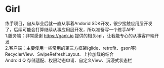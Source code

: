 # Girl
练手项目，自从毕业后就一直从事着Andorid SDK开发，很少接触应用层开发了，后续可能会打算继续从事应用层开发，所以准备写一个练手APP  
1.服务端：非常感谢 https://gank.io 提供的相关api，让我能专心的从事客户端开发  
2.客户端：主要使用一些常用的第三方框架(glide、retrofit、gson等)  
         RecyclerView、SwipeRefreshLayout、上拉加载的结合  
         Android Q 存储适配、权限动态申请、自定义View、沉浸式状态栏  
